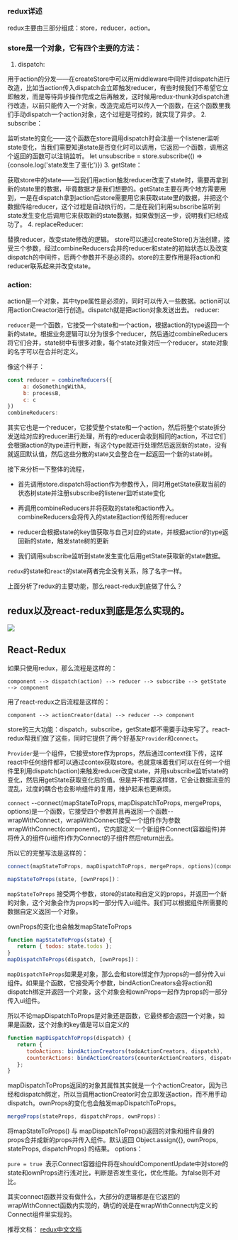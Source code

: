 ### redux详述

redux主要由三部分组成：store，reducer，action。

### store是一个对象，它有四个主要的方法：

1. dispatch:

用于action的分发——在createStore中可以用middleware中间件对dispatch进行改造，比如当action传入dispatch会立即触发reducer，有些时候我们不希望它立即触发，而是等待异步操作完成之后再触发，这时候用redux-thunk对dispatch进行改造，以前只能传入一个对象，改造完成后可以传入一个函数，在这个函数里我们手动dispatch一个action对象，这个过程是可控的，就实现了异步。
2. subscribe：

监听state的变化——这个函数在store调用dispatch时会注册一个listener监听state变化，当我们需要知道state是否变化时可以调用，它返回一个函数，调用这个返回的函数可以注销监听。 let unsubscribe = store.subscribe(() => {console.log('state发生了变化')})
3. getState：

获取store中的state——当我们用action触发reducer改变了state时，需要再拿到新的state里的数据，毕竟数据才是我们想要的。getState主要在两个地方需要用到，一是在dispatch拿到action后store需要用它来获取state里的数据，并把这个数据传给reducer，这个过程是自动执行的，二是在我们利用subscribe监听到state发生变化后调用它来获取新的state数据，如果做到这一步，说明我们已经成功了。
4. replaceReducer:

替换reducer，改变state修改的逻辑。
store可以通过createStore()方法创建，接受三个参数，经过combineReducers合并的reducer和state的初始状态以及改变dispatch的中间件，后两个参数并不是必须的。store的主要作用是将action和reducer联系起来并改变state。

### action:

action是一个对象，其中type属性是必须的，同时可以传入一些数据。action可以用actionCreactor进行创造。dispatch就是把action对象发送出去。
reducer:

`reducer`是一个函数，它接受一个state和一个action，根据action的type返回一个新的state。根据业务逻辑可以分为很多个reducer，然后通过combineReducers将它们合并，state树中有很多对象，每个state对象对应一个reducer，state对象的名字可以在合并时定义。

像这个样子：

```js
const reducer = combineReducers({
     a: doSomethingWithA,
     b: processB,
     c: c
})
combineReducers:
```

其实它也是一个reducer，它接受整个state和一个action，然后将整个state拆分发送给对应的reducer进行处理，所有的reducer会收到相同的action，不过它们会根据action的type进行判断，有这个type就进行处理然后返回新的state，没有就返回默认值，然后这些分散的state又会整合在一起返回一个新的state树。

接下来分析一下整体的流程，

- 首先调用store.dispatch将action作为参数传入，同时用getState获取当前的状态树state并注册subscribe的listener监听state变化

- 再调用combineReducers并将获取的state和action传入。combineReducers会将传入的state和action传给所有reducer

- reducer会根据state的key值获取与自己对应的state，并根据action的type返回新的state，触发state树的更新

- 我们调用subscribe监听到state发生变化后用getState获取新的state数据。

`redux`的state和`react`的state两者完全没有关系，除了名字一样。

上面分析了redux的主要功能，那么react-redux到底做了什么？

## redux以及react-redux到底是怎么实现的。
![](https://raw.githubusercontent.com/bailicangdu/pxq/master/src/images/all_redux.png)

## React-Redux

如果只使用redux，那么流程是这样的：

```
component --> dispatch(action) --> reducer --> subscribe --> getState --> component
```

用了react-redux之后流程是这样的：
```
component --> actionCreator(data) --> reducer --> component
```

store的三大功能：dispatch，subscribe，getState都不需要手动来写了。react-redux帮我们做了这些，同时它提供了两个好基友`Provider`和`connect`。

`Provider`是一个组件，它接受store作为props，然后通过context往下传，这样react中任何组件都可以通过contex获取store。也就意味着我们可以在任何一个组件里利用dispatch(action)来触发reducer改变state，并用subscribe监听state的变化，然后用getState获取变化后的值。但是并不推荐这样做，它会让数据流变的混乱，过度的耦合也会影响组件的复用，维护起来也更麻烦。

`connect` --connect(mapStateToProps, mapDispatchToProps, mergeProps, options)是一个函数，它接受四个参数并且再返回一个函数--wrapWithConnect，wrapWithConnect接受一个组件作为参数wrapWithConnect(component)，它内部定义一个新组件Connect(容器组件)并将传入的组件(ui组件)作为Connect的子组件然后return出去。

所以它的完整写法是这样的：
```js
connect(mapStateToProps, mapDispatchToProps, mergeProps, options)(component)

mapStateToProps(state, [ownProps])：
```
`mapStateToProps` 接受两个参数，store的state和自定义的props，并返回一个新的对象，这个对象会作为props的一部分传入ui组件。我们可以根据组件所需要的数据自定义返回一个对象。

ownProps的变化也会触发mapStateToProps
```js
function mapStateToProps(state) {
   return { todos: state.todos };
}
mapDispatchToProps(dispatch, [ownProps])：
```

`mapDispatchToProps`如果是对象，那么会和store绑定作为props的一部分传入ui组件。如果是个函数，它接受两个参数，bindActionCreators会将action和dispatch绑定并返回一个对象，这个对象会和ownProps一起作为props的一部分传入ui组件。

所以不论mapDispatchToProps是对象还是函数，它最终都会返回一个对象，如果是函数，这个对象的key值是可以自定义的

```js
function mapDispatchToProps(dispatch) {
   return {
      todoActions: bindActionCreators(todoActionCreators, dispatch),
      counterActions: bindActionCreators(counterActionCreators, dispatch)
   };
}
```

mapDispatchToProps返回的对象其属性其实就是一个个actionCreator，因为已经和dispatch绑定，所以当调用actionCreator时会立即发送action，而不用手动dispatch。ownProps的变化也会触发mapDispatchToProps。

```js
mergeProps(stateProps, dispatchProps, ownProps)：
```

将mapStateToProps() 与 mapDispatchToProps()返回的对象和组件自身的props合并成新的props并传入组件。默认返回 Object.assign({}, ownProps, stateProps, dispatchProps) 的结果。
options：

`pure = true `表示Connect容器组件将在shouldComponentUpdate中对store的state和ownProps进行浅对比，判断是否发生变化，优化性能。为false则不对比。

其实connect函数并没有做什么，大部分的逻辑都是在它返回的wrapWithConnect函数内实现的，确切的说是在wrapWithConnect内定义的Connect组件里实现的。

推荐文档：
[redux中文文档](http://cn.redux.js.org/)
